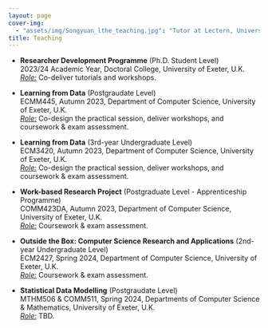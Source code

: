 ```yaml
---
layout: page
cover-img: 
  - "assets/img/Songyuan_lthe_teaching.jpg": "Tutor at Lectern, University of Exeter, U.K."
title: Teaching
---
```


<style>
h3 {
	color: #007d69;
	margin-top: 0.7em;
	margin-bottom: 0.3em;
	padding-bottom: 0.2em;
	line-height: 1.0;
	padding-top: 0.5em;
	border-bottom: 1px solid #00dca5;
}
</style>


<ul>

<li><p>
<b>Researcher Development Programme</b> (Ph.D. Student Level)<br>
2023/24 Academic Year, Doctoral College, University of Exeter, U.K.<br><u><i>Role:</i></u> Co-deliver tutorials and workshops.
</p></li>

<li><p>
<b>Learning from Data</b> (Postgraudate Level)<br>ECMM445, Autumn 2023, Department of Computer Science, University of Exeter, U.K.<br><u><i>Role:</i></u> Co-design the practical session, deliver workshops, and coursework & exam assessment.<br>
</p></li>

<li><p>
<b>Learning from Data</b> (3rd-year Undergraduate Level)<br>ECM3420, Autumn 2023, Department of Computer Science, University of Exeter, U.K.<br><u><i>Role:</i></u> Co-design the practical session, deliver workshops, and coursework & exam assessment.<br>
</p></li>

<li><p>
<b>Work-based Research Project</b> (Postgraduate Level - Apprenticeship Programme)<br>COMM423DA, Autumn 2023, Department of Computer Science, University of Exeter, U.K.<br><u><i>Role:</i></u> Coursework & exam assessment.<br>
</p></li>

<li><p>
<b>Outside the Box: Computer Science Research and Applications</b> (2nd-year Undergraduate Level)<br>ECM2427, Spring 2024, Department of Computer Science, University of Exeter, U.K.<br><u><i>Role:</i></u> Coursework & exam assessment.<br>
</p></li>

<li><p>
<b>Statistical Data Modelling</b> (Postgraudate Level)<br>MTHM506 & COMM511, Spring 2024, Departments of Computer Science & Mathematics, University of Exeter, U.K.<br><u><i>Role:</i></u> TBD.<br>
</p></li>
  
